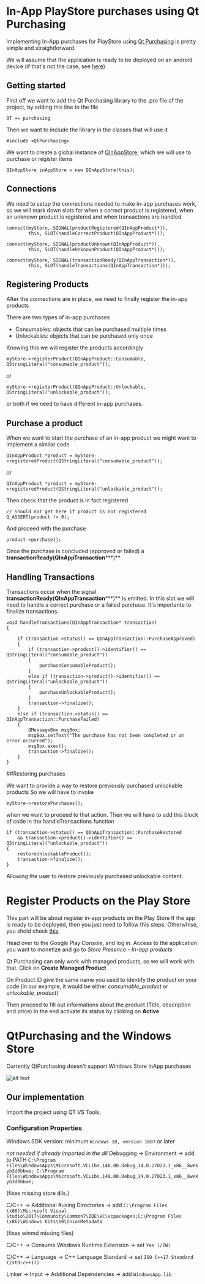 # In-App PlayStore purchases using Qt Purchasing

Implementing In-App purchases for PlayStore using [Qt Purchasing](http://doc.qt.io/qt-5/qtpurchasing-index.html) is pretty simple and straightforward.

We will assume that the application is ready to be deployed on an android device (if that's not the case, see [here](http://doc.qt.io/qt-5/androidgs.html))

## Getting started 
First off we want to add the Qt Purchasing library to the .pro file of the project, by adding this line to the file

	QT += purchasing

Then we want to include the library in the classes that will use it

	#include <QtPurchasing>
	
We want to create a global instance of [QInAppStore](https://doc.qt.io/Qt-5/qinappstore.html), which we will use to purchase or register items

	QInAppStore inAppStore = new QInAppStore(this);
	
## Connections
We need to setup the connections needed to make in-app purchases work, so we will mark down slots for when a correct product is registered, when an unknown product is registered and when transactions are handled

	connect(myStore, SIGNAL(productRegistered(QInAppProduct*)),
            this, SLOT(handleCorrectProduct(QInAppProduct*)));
            
    connect(myStore, SIGNAL(productUnknown(QInAppProduct*)),
            this, SLOT(handleUnknownProduct(QInAppProduct*)));

    connect(myStore, SIGNAL(transactionReady(QInAppTransaction*)),
            this, SLOT(handleTransactions(QInAppTransaction*)));

## Registering Products  
After the connections are in place, we need to finally register the in-app products

There are two types of in-app purchases

* Consumables: objects that can be purchased multiple times
* Unlockables: objects that can be purchased only once

Knowing this we will register the products accordingly

	myStore->registerProduct(QInAppProduct::Consumable, QStringLiteral("consumable_product"));
	
or

	myStore->registerProduct(QInAppProduct::Unlockable, QStringLiteral("unlockable_product"));
	
or both if we need to have different in-app purchases.

## Purchase a product

When we want to start the purchase of an in-app product we might want to implement a similar code

	QInAppProduct *product = myStore->registeredProduct(QStringLiteral("consumable_product"));

or 

	QInAppProduct *product = myStore->registeredProduct(QStringLiteral("unlockable_product"));

Then check that the product is in fact registered

	// Should not get here if product is not registered
	Q_ASSERT(product != 0);
	
And proceed with the purchase
	
	product->purchase();

Once the purchase is concluded (approved or failed) a **transactionReady(QInAppTransaction*****)**

## Handling Transactions

Transactions occur when the signal **transactionReady(QInAppTransaction*****)** is emitted. In this slot we will need to handle a correct purchase or a failed purchase.
It's importante to finalize transactions.

	void handleTransactions(QInAppTransaction* transaction)
	{
	
	    if (transaction->status() == QInAppTransaction::PurchaseApproved)
	    {
	        if (transaction->product()->identifier() == QStringLiteral("consumable_product"))
	        {
	            purchaseConsumableProduct();
	        }
	        else if (transaction->product()->identifier() == QStringLiteral("unlockable_product"))
	        {
	            purchaseUnlockableProduct();
	        }
	        transaction->finalize();
	    }
	    else if (transaction->status() == QInAppTransaction::PurchaseFailed)
	    {
	        QMessageBox msgBox;
	        msgBox.setText("The purchase has not been completed or an error occurred");
	        msgBox.exec();
	        transaction->finalize();
	    }
	}
	
##Restoring purchases

We want to provide a way to restore previously purchased unlockable products
So we will have to invoke

	myStore->restorePurchases();
	
when we want to proceed to that action.
Then we will have to add this block of code in the handleTransactions function

	if (transaction->status() == QInAppTransaction::PurchaseRestored
		&& transaction->product()->identifier() == QStringLiteral("unlockable_product"))
    {
        restoreUnlockableProduct();
        transaction->finalize();
    }

Allowing the user to restore previously purchased unlockable content.    


# Register Products on the Play Store

This part will be about register in-app products on the Play Store
If the app is ready to be deployed, then you just need to follow this steps. Otherwhise, you shold check [this](http://doc.qt.io/qt-5/qtpurchasing-googleplay.html).

Head over to the Google Play Console, and log in. Access to the application you want to monetize and go to *Store Presence* - *In-app products*

Qt Purchasing can only work with managed products, so we will work with that.
Click on **Create Managed Product**

On Product ID give the same name you used to identify the product on your code (in our example, it would be either *consumable_product* or *unlockable_product*)

Then proceed to fill out informations about the product (Title, description and price)
In the end activate its status by clicking on **Active**

# QtPurchasing and the Windows Store

Currently QtPurchasing doesn't support Windows Store InApp purchases

![alt text](https://i.imgur.com/H7FRLY1.png)

## Our implementation

Import the project using QT VS Tools.

### Configuration Properties
Windows SDK version: minimum `Windows 10, version 1607`  or later

*not needed if already imported in the dll*
Debugging -> Environment -> add to PATH `C:\Program Files\WindowsApps\Microsoft.VCLibs.140.00.Debug_14.0.27023.1_x86__8wekyb3d8bbwe;
C:\Program Files\WindowsApps\Microsoft.VCLibs.140.00.Debug_14.0.27023.1_x86__8wekyb3d8bbwe;`

(fixes missing store dlls.)

C/C++ -> Additional #using Directories -> add `C:\Program Files (x86)\Microsoft Visual Studio\2017\Community\Common7\IDE\VC\vcpackages;C:\Program Files (x86)\Windows Kits\10\UnionMetadata`

(fixes winmd missing files)

C/C++ -> Consume Windows Runtime Extension -> set `Yes (/ZW)`

C/C++ -> Language -> C++ Language Standard -> set `ISO C++17 Standard (/std:c++17)`

Linker -> Input -> Additional Dependencies -> add `WindowsApp.lib`